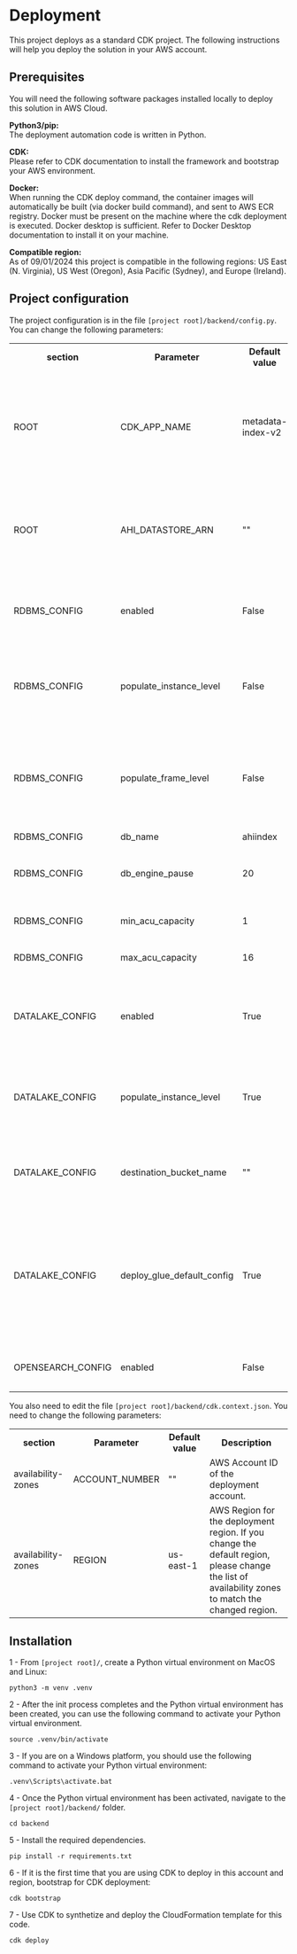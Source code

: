 # Deployment

This project deploys as a standard CDK project. The following instructions will help you deploy the solution in your AWS account.

## Prerequisites

You will need the following software packages installed locally to deploy this solution in AWS Cloud.

**Python3/pip:**<br>The deployment automation code is written in Python.

**CDK:**<br>Please refer to CDK documentation to install the framework and bootstrap your AWS environment.

**Docker:**<br>When running the CDK deploy command, the container images will automatically be built (via docker build command), and sent to AWS ECR registry. Docker must be present on the machine where the cdk deployment is executed. Docker desktop is sufficient. Refer to Docker Desktop documentation to install it on your machine.

**Compatible region:**<br>As of 09/01/2024 this project is compatible in the following regions: US East (N. Virginia), US West (Oregon), Asia Pacific (Sydney), and Europe (Ireland).

## Project configuration
The project configuration is in the file `[project root]/backend/config.py`.
You can change the following parameters:
<table>
    <tr>
        <th>section</th>
        <th>Parameter</th>
        <th>Default value</th>
        <th>Description</th>
    </tr>
    <tr>
        <td>ROOT</td>
        <td>CDK_APP_NAME</td>
        <td>metadata-index-v2</td>
        <td>Name of the solution. This name will be use to tag all the resources created by the solution. If you intend to deploy multiple instance of this solution on the same AWS account make sure to change this name for each deployment.</td>
    </tr>
    <tr>
        <td>ROOT</td>
        <td>AHI_DATASTORE_ARN</td>
        <td>""</td>
        <td>The ARN of the AHI datastore for which the metadata should be indexed. The solution will set appropriate privileges for the Lambda parsers to request the metdata.</td>
    </tr>
    <tr>
        <td>RDBMS_CONFIG</td>
        <td>enabled</td>
        <td>False</td>
        <td>Enables the RDBMS index mode. Enabling this will deploy an Aurora serverless MYSQL database and the RDBMS Lambda parser.</td>
    </tr>
    <tr>
        <td>RDBMS_CONFIG</td>
        <td>populate_instance_level</td>
        <td>False</td>
        <td>Specifies if the index should populate the instance level of the DICOM data. if set to `False` only the issuer, patient, study and series tables will be populated.</td>
    </tr>
    <tr>
        <td>RDBMS_CONFIG</td>
        <td>populate_frame_level</td>
        <td>False</td>
        <td>Specifies if the index should populate the frame level of the DICOM data. if set to "True" the instance level will also be populated regardless of the `populate_instance_level` setting.</td>
    </tr>
    <tr>
        <td>RDBMS_CONFIG</td>
        <td>db_name</td>
        <td>ahiindex</td>
        <td>Name of the database.</td>
    </tr>
    <tr>
        <td>RDBMS_CONFIG</td>
        <td>db_engine_pause</td>
        <td>20</td>
        <td>Number of minutes before the Aurora MYSQL goes on sleep if idling. ( no SQL operations done)</td>
    </tr>
    <tr>
        <td>RDBMS_CONFIG</td>
        <td>min_acu_capacity</td>
        <td>1</td>
        <td>Minimum resource allocation for the Aurora MYSQL engine.</td>
    </tr>
    <tr>
        <td>RDBMS_CONFIG</td>
        <td>max_acu_capacity</td>
        <td>16</td>
        <td>Maximum resource allocation for the Aurora MYSQL engine.</td>
    </tr>
    <tr>
        <td>DATALAKE_CONFIG</td>
        <td>enabled</td>
        <td>True</td>
        <td>Enables the Datalake index mode. Enabling this will deploy an S3 bucket if no exisiting bucket is specified, and the Datalake Lambda parser.</td>
    </tr>
    <tr>
        <td>DATALAKE_CONFIG</td>
        <td>populate_instance_level</td>
        <td>True</td>
        <td>Specifies if the index should populate the instance level of the DICOM data. if set to `False` only the issuer, patient, study and series tables will be populated.</td>
    </tr>
    <tr>
        <td>DATALAKE_CONFIG</td>
        <td>destination_bucket_name</td>
        <td>""</td>
        <td>The name of the bucket to be use as the datalake repository. If left empty the solution will create a new bucket for this purpose.</td>
    </tr>
    <tr>
        <td>DATALAKE_CONFIG</td>
        <td>deploy_glue_default_config</td>
        <td>True</td>
        <td>Set to True to deploy a default database, tables and crawler in Glue. This allows for using Athena and QuickSight out of the box. table schemas can be modified in the file datalake_tables_config. Set it to False if you plan on using your own schemas.</td>
    </tr>
    <tr>
        <td>OPENSEARCH_CONFIG</td>
        <td>enabled</td>
        <td>False</td>
        <td>Enable the OpenSearch index mode. THIS MODE IS NOT IMPLEMENTTED YET.</td>
    </tr>
</table>

You also need to edit the file `[project root]/backend/cdk.context.json`.
You need to change the following parameters:
<table>
    <tr>
        <th>section</th>
        <th>Parameter</th>
        <th>Default value</th>
        <th>Description</th>
    </tr>
    <tr>
        <td>availability-zones</td>
        <td>ACCOUNT_NUMBER</td>
        <td>""</td>
        <td>AWS Account ID of the deployment account.</td>
    </tr>
    <tr>
        <td>availability-zones</td>
        <td>REGION</td>
        <td>us-east-1</td>
        <td>AWS Region for the deployment region.  If you change the default region, please change the list of availability zones to match the changed region.</td>
    </tr>
</table>

## Installation
1 - From `[project root]/`, create a Python virtual environment on MacOS and Linux:

```
python3 -m venv .venv
```

2 - After the init process completes and the Python virtual environment has been created, you can use the following
command to activate your Python virtual environment.

```
source .venv/bin/activate
```

3 - If you are on a Windows platform, you should use the following command to activate your Python virtual environment:

```
.venv\Scripts\activate.bat
```

4 - Once the Python virtual environment has been activated, navigate to the `[project root]/backend/` folder.

```
cd backend
```

5 - Install the required dependencies.

```
pip install -r requirements.txt
```

6 - If it is the first time that you are using CDK to deploy in this account and region, bootstrap for CDK deployment:

```
cdk bootstrap
```

7 - Use CDK to synthetize and deploy the CloudFormation template for this code.

```
cdk deploy
```

